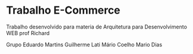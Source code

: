 # Trabalho E-Commerce
 Trabalho desenvolvido para materia de Arquitetura para Desenvolvimento WEB prof Richard

 Grupo
 Eduardo Martins
 Guilherme Lati
 Mário Coelho
 Mario Dias